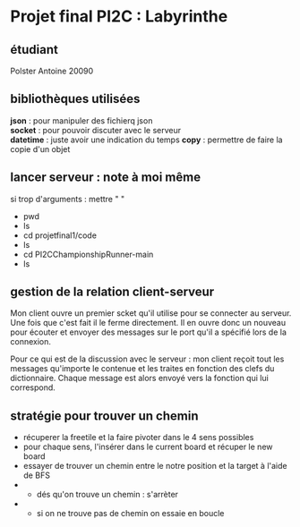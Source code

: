 # Projet final PI2C : Labyrinthe 

## étudiant 

Polster Antoine 20090

## bibliothèques utilisées 

__json__ : pour manipuler des fichierq json   
__socket__ : pour pouvoir discuter avec le serveur  
__datetime__ : juste avoir une indication du temps
__copy__ : permettre de faire la copie d'un objet 

## lancer serveur : note à moi même 
si trop d'arguments : mettre " "
* pwd
* ls
* cd projetfinal1/code
* ls
* cd PI2CChampionshipRunner-main
* ls

## gestion de la relation client-serveur
Mon client ouvre un premier scket qu'il utilise pour se connecter au serveur. Une fois que c'est fait il le ferme directement.
Il en ouvre donc un nouveau pour écouter et envoyer des messages sur le port qu'il a spécifié lors de la connexion.

Pour ce qui est de la discussion avec le serveur : mon client reçoit tout les messages qu'importe le contenue et les traites en fonction des clefs du dictionnaire. Chaque message est alors envoyé vers la fonction qui lui correspond.

## stratégie pour trouver un chemin
* récuperer la freetile et la faire pivoter dans le 4 sens possibles
* pour chaque sens, l'insérer dans le current board et récuper le new board
* essayer de trouver un chemin entre le notre position et la target à l'aide de BFS
* * dés qu'on trouve un chemin : s'arrèter 
* * si on ne trouve pas de chemin on essaie en boucle 